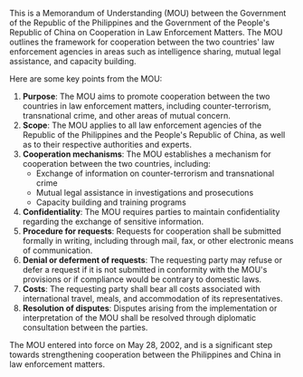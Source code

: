 This is a Memorandum of Understanding (MOU) between the Government of the Republic of the Philippines and the Government of the People's Republic of China on Cooperation in Law Enforcement Matters. The MOU outlines the framework for cooperation between the two countries' law enforcement agencies in areas such as intelligence sharing, mutual legal assistance, and capacity building.

Here are some key points from the MOU:

1. **Purpose**: The MOU aims to promote cooperation between the two countries in law enforcement matters, including counter-terrorism, transnational crime, and other areas of mutual concern.
2. **Scope**: The MOU applies to all law enforcement agencies of the Republic of the Philippines and the People's Republic of China, as well as to their respective authorities and experts.
3. **Cooperation mechanisms**: The MOU establishes a mechanism for cooperation between the two countries, including:
	* Exchange of information on counter-terrorism and transnational crime
	* Mutual legal assistance in investigations and prosecutions
	* Capacity building and training programs
4. **Confidentiality**: The MOU requires parties to maintain confidentiality regarding the exchange of sensitive information.
5. **Procedure for requests**: Requests for cooperation shall be submitted formally in writing, including through mail, fax, or other electronic means of communication.
6. **Denial or deferment of requests**: The requesting party may refuse or defer a request if it is not submitted in conformity with the MOU's provisions or if compliance would be contrary to domestic laws.
7. **Costs**: The requesting party shall bear all costs associated with international travel, meals, and accommodation of its representatives.
8. **Resolution of disputes**: Disputes arising from the implementation or interpretation of the MOU shall be resolved through diplomatic consultation between the parties.

The MOU entered into force on May 28, 2002, and is a significant step towards strengthening cooperation between the Philippines and China in law enforcement matters.